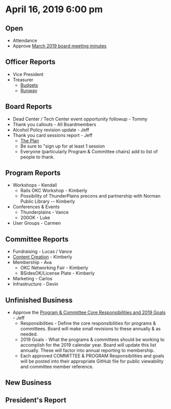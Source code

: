 # April 16, 2019 6:00 pm

## Open
* Attendance
* Approve [March 2019 board meeting minutes](https://github.com/techlahoma/board_meetings/blob/master/2019/03_march_minutes.md)

## Officer Reports
* Vice President
* Treasurer
    - [Budgets](https://docs.google.com/spreadsheets/d/1tw-q8jl-9VMMZ2OmxKM6sCq0A82pPU8yLPMsnaI-DGE/edit?usp=sharing)
    - [Runway](https://docs.google.com/spreadsheets/d/1BdSo4lCJLIDFu0a3EfQ3AWu2wgmotYP-qIzIDC4PXsk/edit?usp=sharing)

## Board Reports
* Dead Center / Tech Center event opportunity followup - Tommy
* Thank you callouts - All Boardmembers
* Alcohol Policy revision update - Jeff
* Thank you card sessions report - Jeff
  * [The Plan](https://docs.google.com/document/d/1-Vx8Q__uGzHx4jvDSHpQ5BwxbJiAGdgKF1_hv6JOYO0/edit?usp=sharing) 
  * Be sure to "sign up for at least 1 session
  * Everyone (particularly Program & Committee chairs) add to list of people to thank.

## Program Reports
* Workshops - Kendall
  * Rails OKC Workshop - Kimberly
  * Possibility of ThunderPlains precons and partnership with Norman Public Library -- Kimberly
* Conferences & Events 
  * Thunderplains - Vance
  * 200OK - Luke
* User Groups - Carmen

## Committee Reports
* Fundraising - Lucas / Vance
* [Content Creation](https://github.com/techlahoma/board_meetings/blob/master/2019/attachments/04_content_creation.md) - Kimberly
* Membership - Ava
  * OKC Networking Fair - Kimberly
  * BSidesOK/License Plate - Kimberly
* Marketing - Carlos
* Infrastructure -  Devin

## Unfinished Business
* Approve the [Program & Committee Core Responsibilities and 2019 Goals](https://docs.google.com/document/d/1t0DvSRjUgFmTVYmfO7f9LaAyMJMfndnA-FrbGCwjWy8/edit?usp=sharing) - Jeff
  * Responsibilities - Define the core responsibilities for programs & committees. Board will make small revisions to these annually & as needed.
  * 2019 Goals - What the programs & committees should be working to accomplish for the 2019 calendar year.  Board will update this list annually. These will factor into annual reporting to membership.
  * Each approved COMMITTEE & PROGRAM Responsibilities and goals will be posted into their appropriate GitHub file for public viewability and committee member reference.

## New Business

## President's Report 


